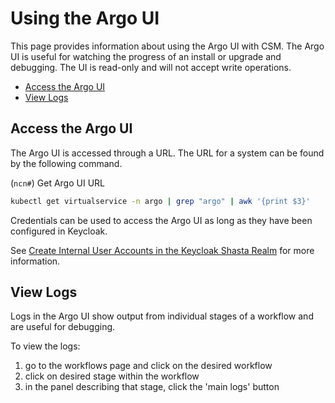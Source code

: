# Using the Argo UI

This page provides information about using the Argo UI with CSM. The Argo UI is useful for watching the progress of an install or upgrade and debugging. The UI is read-only and will not accept write operations.

* [Access the Argo UI](#access-the-argo-ui)
* [View Logs](#view-logs)

## Access the Argo UI

The Argo UI is accessed through a URL. The URL for a system can be found by the following command.

(`ncn#`) Get Argo UI URL

```bash
kubectl get virtualservice -n argo | grep "argo" | awk '{print $3}' 
```

Credentials can be used to access the Argo UI as long as they have been configured in Keycloak.

See [Create Internal User Accounts in the Keycloak Shasta Realm](../security_and_authentication/Create_Internal_User_Accounts_in_the_Keycloak_Shasta_Realm.md) for more information.

## View Logs

Logs in the Argo UI show output from individual stages of a workflow and are useful for debugging.

To view the logs:

1. go to the workflows page and click on the desired workflow
1. click on desired stage within the workflow
1. in the panel describing that stage, click the 'main logs' button
